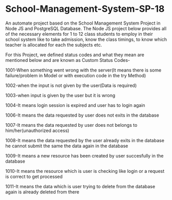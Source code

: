 # School-Management-System-SP-18
An automate project based on the School Management System Project in Node JS and PostgreSQL Database. The Node JS project below provides all of the necessary elements for 1 to 12 class students to employ in their school system like to take admission, know the class timings, to know which teacher is allocated for each the subjects etc.

For this Project, we defined status codes and what they mean are mentioned below and are known as Custom Status Codes-

1001-When something went wrong with the server(It means there is some failure/problem in Model or with execution code in the try Method)

1002-when the input is not given by the user(Data is required)

1003-when input is given by the user but it is wrong

1004-It means login session is expired and user has to login again

1006-It means the data requested by user does not exits in the database

1007-It means the data requested by user does not belongs to him/her(unauthorized access)

1008-It means the data requested by the user already exits in the database he cannot submit the same the data again in the database

1009-It means a new resource has been created by user succesfully in the database

1010-It means the resource which is user is checking like login or a request is correct to get processed

1011-It means the data which is user trying to delete from the database again is already deleted from there

